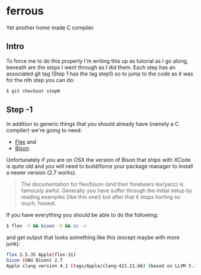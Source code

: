 ferrous
=======

Yet another home made C compiler.

Intro
-----
To force me to do this properly I'm writing this up as tutorial as I go along,
beneath are the steps I went through as I did them.
Each step has an associated git tag (Step 1 has the tag step1) so to jump to
the code as it was for the nth step you can do:
```bash
$ git checkout stepN
```

Step -1
-------
In addition to generic things that you should already have 
(namely a C compiler) we're going to need:

* [Flex](http://en.wikipedia.org/wiki/Flex_lexical_analyser) and 
* [Bison](http://en.wikipedia.org/wiki/GNU_bison).

Unfortunately if you are on OSX the version of Bison that ships with XCode is 
quite old and you will need to build/force your package manager to install
a newer version (2.7 works).

> The documentation for flex/bison (and their forebears lex/yacc) 
> is famously awful. Generally you 
> have suffer through the initial setup by reading examples
> (like this one!) but after that it stops hurting so much, honest.

If you have everything you should be able to do the following:
```bash
$ flex -V && bison -V && cc -v
```
and get output that looks something like this (except maybe with more junk):
```bash
flex 2.5.35 Apple(flex-31)
bison (GNU Bison) 2.7
Apple clang version 4.1 (tags/Apple/clang-421.11.66) (based on LLVM 3.1svn)
```


